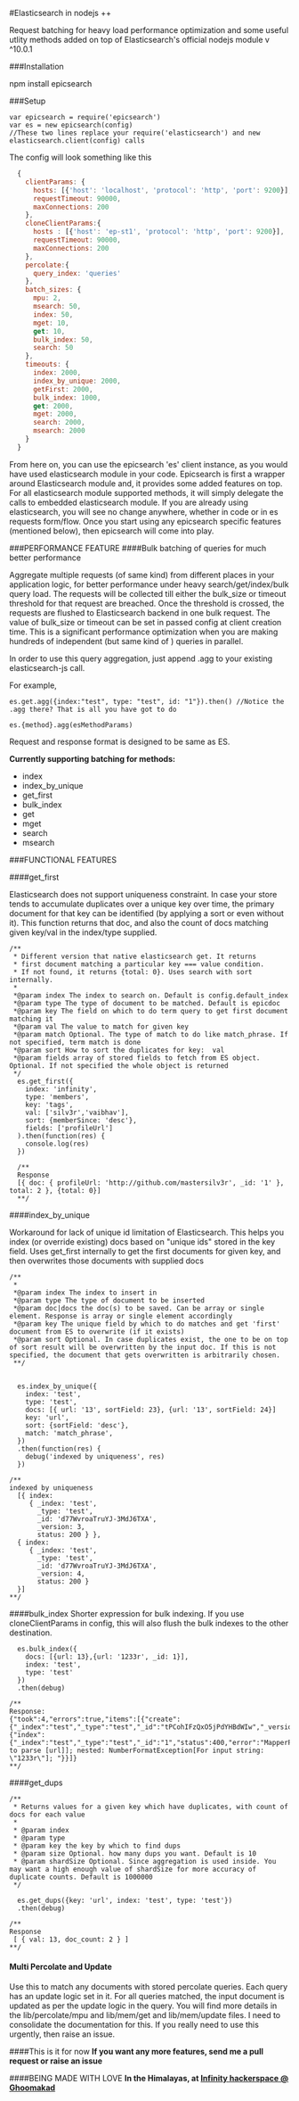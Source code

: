 #Elasticsearch in nodejs ++

Request batching for heavy load performance optimization and some useful utlity methods added on top of Elasticsearch's official nodejs module v ^10.0.1

###Installation

npm install epicsearch

###Setup

```
var epicsearch = require('epicsearch')
var es = new epicsearch(config) 
//These two lines replace your require('elasticsearch') and new elasticsearch.client(config) calls
```

The config will look something like this
```Javascript
  { 
    clientParams: {
      hosts: [{'host': 'localhost', 'protocol': 'http', 'port': 9200}],
      requestTimeout: 90000,
      maxConnections: 200
    },
    cloneClientParams:{ 
      hosts : [{'host': 'ep-st1', 'protocol': 'http', 'port': 9200}],
      requestTimeout: 90000,
      maxConnections: 200
    },
    percolate:{
      query_index: 'queries'
    },
    batch_sizes: {
      mpu: 2,
      msearch: 50, 
      index: 50,
      mget: 10,
      get: 10,
      bulk_index: 50,
      search: 50
    },
    timeouts: {
      index: 2000,
      index_by_unique: 2000,
      getFirst: 2000,
      bulk_index: 1000,
      get: 2000,
      mget: 2000,
      search: 2000,
      msearch: 2000
    }
  }
```
From here on, you can use the epicsearch 'es' client instance, as you would have used elasticsearch module in your code. Epicsearch is first a wrapper around Elasticsearch module and, it provides some added features on top. For all elasticsearch module supported methods, it will simply delegate the calls to embedded elasticsearch module. If you are already using elasticsearch, you will see no change anywhere, whether in code or in es requests form/flow. Once you start using any epicsearch specific features (mentioned below), then epicsearch will come into play.

###PERFORMANCE FEATURE
####Bulk batching of queries for much better performance

Aggregate multiple requests (of same kind) from different places in your application logic, for better performance under heavy search/get/index/bulk query load. The requests will be collected till either the bulk_size or timeout threshold for that request are breached. Once the threshold is crossed, the requests are flushed to Elasticsearch backend in one bulk request. The value of bulk_size or timeout can be set in passed config at client creation time. This is a significant performance optimization when you are making hundreds of independent (but same kind of ) queries in parallel.

In order to use this query aggregation, just append .agg to your existing elasticsearch-js call. 

For example, 
```
es.get.agg({index:"test", type: "test", id: "1"}).then() //Notice the .agg there? That is all you have got to do

es.{method}.agg(esMethodParams)
``` 
Request and response format is designed to be same as ES. 

**Currently supporting batching for methods:** 
* index
* index_by_unique
* get_first
* bulk_index
* get
* mget
* search
* msearch

###FUNCTIONAL FEATURES

####get_first

Elasticsearch does not support uniqueness constraint. In case your store tends to accumulate duplicates over a unique key over time, the primary document for that key can be identified (by applying a sort or even without it). This function returns that doc, and also the count of docs matching given key/val in the index/type supplied.

```
/**
 * Different version that native elasticsearch get. It returns
 * first document matching a particular key === value condition.
 * If not found, it returns {total: 0}. Uses search with sort internally.
 *
 *@param index The index to search on. Default is config.default_index
 *@param type The type of document to be matched. Default is epicdoc
 *@param key The field on which to do term query to get first document matching it
 *@param val The value to match for given key
 *@param match Optional. The type of match to do like match_phrase. If not specified, term match is done
 *@param sort How to sort the duplicates for key:  val
 *@param fields array of stored fields to fetch from ES object. Optional. If not specified the whole object is returned
 */
  es.get_first({
    index: 'infinity', 
    type: 'members', 
    key: 'tags', 
    val: ['silv3r','vaibhav'],
    sort: {memberSince: 'desc'},
    fields: ['profileUrl']
  ).then(function(res) {
    console.log(res)
  })
  
  /**
  Response
  [{ doc: { profileUrl: 'http://github.com/mastersilv3r', _id: '1' }, total: 2 }, {total: 0}]
  **/

```

####index_by_unique

 Workaround for lack of unique id limitation of Elasticsearch. 
 This helps you index (or override existing) docs based on 
 "unique ids" stored in the key field. Uses get_first internally to 
 get the first documents for given key, and then overwrites those 
 documents with supplied docs

```
/**
 *
 *@param index The index to insert in
 *@param type The type of document to be inserted
 *@param doc|docs the doc(s) to be saved. Can be array or single element. Response is array or single element accordingly
 *@param key The unique field by which to do matches and get 'first' document from ES to overwrite (if it exists)
 *@param sort Optional. In case duplicates exist, the one to be on top of sort result will be overwritten by the input doc. If this is not specified, the document that gets overwritten is arbitrarily chosen.
 **/


  es.index_by_unique({
    index: 'test',
    type: 'test',
    docs: [{ url: '13', sortField: 23}, {url: '13', sortField: 24}]
    key: 'url',
    sort: {sortField: 'desc'},
    match: 'match_phrase',
  })
  .then(function(res) {
    debug('indexed by uniqueness', res)
  })

/**
indexed by uniqueness 
  [{ index: 
     { _index: 'test',
       _type: 'test',
       _id: 'd77WvroaTruYJ-3MdJ6TXA',
       _version: 3,
       status: 200 } },
  { index: 
     { _index: 'test',
       _type: 'test',
       _id: 'd77WvroaTruYJ-3MdJ6TXA',
       _version: 4,
       status: 200 } 
  }]
**/

```

####bulk_index
Shorter expression for bulk indexing. If you use cloneClientParams in config, this will also flush the bulk indexes to the other destination.

```
  es.bulk_index({
    docs: [{url: 13},{url: '1233r', _id: 1}], 
    index: 'test', 
    type: 'test'
  })
  .then(debug)

/**
Response:
{"took":4,"errors":true,"items":[{"create":{"_index":"test","_type":"test","_id":"tPCohIFzQxO5jPdYHBdWIw","_version":1,"status":201}},{"index":{"_index":"test","_type":"test","_id":"1","status":400,"error":"MapperParsingException[failed to parse [url]]; nested: NumberFormatException[For input string: \"1233r\"]; "}}]}
**/

```

####get_dups

```
/**
 * Returns values for a given key which have duplicates, with count of docs for each value
 *
 * @param index
 * @param type
 * @param key the key by which to find dups
 * @param size Optional. how many dups you want. Default is 10
 * @param shardSize Optional. Since aggregation is used inside. You may want a high enough value of shardSize for more accuracy of duplicate counts. Default is 1000000
 */

  es.get_dups({key: 'url', index: 'test', type: 'test'})
  .then(debug)

/**
Response
 [ { val: 13, doc_count: 2 } ]
**/
```

#### Multi Percolate and Update
Use this to match any documents with stored percolate queries. Each query has an update logic set in it. For all queries matched,
the input document is updated as per the update logic in the query. 
You will find more details in the lib/percolate/mpu and lib/mem/get and lib/mem/update files. 
I need to consolidate the documentation for this. If you really need to use this urgently, then raise an issue.

####This is it for now
**If you want any more features, send me a pull request or raise an issue**

####BEING MADE WITH LOVE
**In the Himalayas, at [Infinity hackerspace @ Ghoomakad](http://hackerspaces.org/wiki/infinity)**
